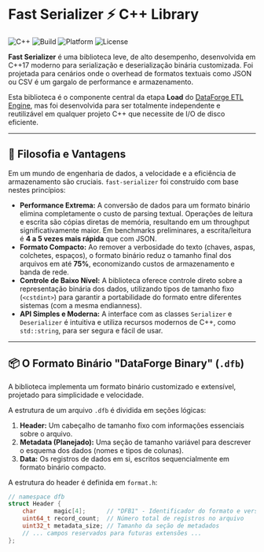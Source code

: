 # Fast Serializer ⚡ C++ Library

![C++](https://img.shields.io/badge/C%2B%2B-17-blue.svg)
![Build](https://img.shields.io/badge/Build-Makefile-green.svg)
![Platform](https://img.shields.io/badge/Platform-Linux-lightgrey.svg)
![License](https://img.shields.io/badge/License-MIT-yellow.svg)

**Fast Serializer** é uma biblioteca leve, de alto desempenho, desenvolvida em C++17 moderno para serialização e deserialização binária customizada. Foi projetada para cenários onde o overhead de formatos textuais como JSON ou CSV é um gargalo de performance e armazenamento.

Esta biblioteca é o componente central da etapa **Load** do [DataForge ETL Engine](https://github.com/caio2203/dataforge-etl), mas foi desenvolvida para ser totalmente independente e reutilizável em qualquer projeto C++ que necessite de I/O de disco eficiente.

---

## 🎯 Filosofia e Vantagens

Em um mundo de engenharia de dados, a velocidade e a eficiência de armazenamento são cruciais. `fast-serializer` foi construído com base nestes princípios:

* **Performance Extrema:** A conversão de dados para um formato binário elimina completamente o custo de parsing textual. Operações de leitura e escrita são cópias diretas de memória, resultando em um throughput significativamente maior. Em benchmarks preliminares, a escrita/leitura é **4 a 5 vezes mais rápida** que com JSON.
* **Formato Compacto:** Ao remover a verbosidade do texto (chaves, aspas, colchetes, espaços), o formato binário reduz o tamanho final dos arquivos em até **75%**, economizando custos de armazenamento e banda de rede.
* **Controle de Baixo Nível:** A biblioteca oferece controle direto sobre a representação binária dos dados, utilizando tipos de tamanho fixo (`<cstdint>`) para garantir a portabilidade do formato entre diferentes sistemas (com a mesma endianness).
* **API Simples e Moderna:** A interface com as classes `Serializer` e `Deserializer` é intuitiva e utiliza recursos modernos de C++, como `std::string`, para ser segura e fácil de usar.

---

## 📦 O Formato Binário "DataForge Binary" (`.dfb`)

A biblioteca implementa um formato binário customizado e extensível, projetado para simplicidade e velocidade.

A estrutura de um arquivo `.dfb` é dividida em seções lógicas:

1.  **Header:** Um cabeçalho de tamanho fixo com informações essenciais sobre o arquivo.
2.  **Metadata (Planejado):** Uma seção de tamanho variável para descrever o esquema dos dados (nomes e tipos de colunas).
3.  **Data:** Os registros de dados em si, escritos sequencialmente em formato binário compacto.

A estrutura do header é definida em `format.h`:
```cpp
// namespace dfb
struct Header {
    char     magic[4];      // "DFB1" - Identificador do formato e versão
    uint64_t record_count;  // Número total de registros no arquivo
    uint32_t metadata_size; // Tamanho da seção de metadados
    // ... campos reservados para futuras extensões ...
};
